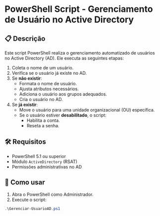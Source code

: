 # PowerShell Script - Gerenciamento de Usuário no Active Directory

## 📋 Descrição

Este script PowerShell realiza o gerenciamento automatizado de usuários no Active Directory (AD). Ele executa as seguintes etapas:

1. Coleta o nome de um usuário.
2. Verifica se o usuário já existe no AD.
3. Se **não existir**:
   - Formata o nome de usuário.
   - Ajusta atributos necessários.
   - Adiciona o usuário aos grupos adequados.
   - Cria o usuário no AD.
4. Se **já existir**:
   - Move o usuário para uma unidade organizacional (OU) específica.
   - Se o usuário estiver **desabilitado**, o script:
     - Habilita a conta.
     - Reseta a senha.

## 🛠️ Requisitos

- PowerShell 5.1 ou superior
- Módulo `ActiveDirectory` (RSAT)
- Permissões administrativas no AD

## 🚀 Como usar

1. Abra o PowerShell como Administrador.
2. Execute o script:

```powershell
.\Gerenciar-UsuarioAD.ps1
